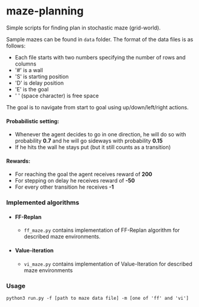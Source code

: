 # maze-planning

Simple scripts for finding plan in stochastic maze (grid-world).

Sample mazes can be found in `data` folder. The format of the data files is as follows:

* Each file starts with two numbers specifying the number of rows and columns
* '#' is a wall
* 'S' is starting position
* 'D' is delay position
* 'E' is the goal
* ' '  (space character) is free space

The goal is to navigate from start to goal using up/down/left/right actions.

#### Probabilistic setting:

* Whenever the agent decides to go in one direction, he will do so with probability **0.7** and he will go sideways with probability **0.15**
* If he hits the wall he stays put (but it still counts as a transition)

#### Rewards:

* For reaching the goal the agent receives reward of **200**
* For stepping on delay he receives reward of  **-50**
* For every other transition he receives **-1**

### Implemented algorithms
* #### FF-Replan
    * `ff_maze.py` contains implementation of FF-Replan algorithm for described maze environments.
* #### Value-iteration
    * `vi_maze.py` contains implementation of Value-Iteration for described maze environments

### Usage

``python3 run.py -f [path to maze data file] -m [one of 'ff' and 'vi']``
